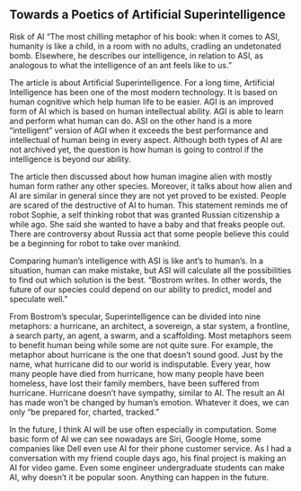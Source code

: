 ## Towards a Poetics of Artificial Superintelligence
Risk of AI “The most chilling metaphor of his book: when it comes to ASI, humanity is like a child, in a room with no adults, cradling an undetonated bomb. Elsewhere, he describes our intelligence, in relation to ASI, as analogous to what the intelligence of an ant feels like to us.”

The article is about Artificial Superintelligence. For a long time, Artificial Intelligence has been one of the most modern technology. It is based on human cognitive which help human life to be easier. AGI is an improved form of AI which is based on human intellectual ability. AGI is able to learn and perform what human can do. ASI on the other hand is a more “intelligent” version of AGI when it exceeds the best performance and intellectual of human being in every aspect. Although both types of AI are not archived yet, the question is how human is going to control if the intelligence is beyond our ability. 

The article then discussed about how human imagine alien with mostly human form rather any other species. Moreover, it talks about how alien and AI are similar in general since they are not yet proved to be existed. People are scared of the destructive of AI to human. This statement reminds me of robot Sophie, a self thinking robot that was granted Russian citizenship a while ago. She said she wanted to have a baby and that freaks people out. There are controversy about Russia act that some people believe this could be a beginning for robot to take over mankind. 

Comparing human’s intelligence with ASI is like ant’s to human’s. In a situation, human can make mistake, but ASI will calculate all the possibilities to find out which solution is the best. “Bostrom writes. In other words, the future of our species could depend on our ability to predict, model and speculate well.”

From Bostrom’s specular, Superintelligence can be divided into nine metaphors: a hurricane, an architect, a sovereign, a star system, a frontline, a search party, an agent, a swarm, and a scaffolding. Most metaphors seem to benefit human being while some are not quite sure. For example, the metaphor about hurricane is the one that doesn’t sound good. Just by the name, what hurricane did to our world is indisputable. Every year, how many people have died from hurricane, how many people have been homeless, have lost their family members, have been suffered from hurricane. Hurricane doesn’t have sympathy, similar to AI. The result an AI has made won’t be changed by human’s emotion. Whatever it does, we can only “be prepared for, charted, tracked.”

In the future, I think AI will be use often especially in computation. Some basic form of AI we can see nowadays are Siri, Google Home, some companies like Dell even use AI for their phone customer service. As I had a conversation with my friend couple days ago, his final project is making an AI for video game. Even some engineer undergraduate students can make AI, why doesn’t it be popular soon. Anything can happen in the future. 
